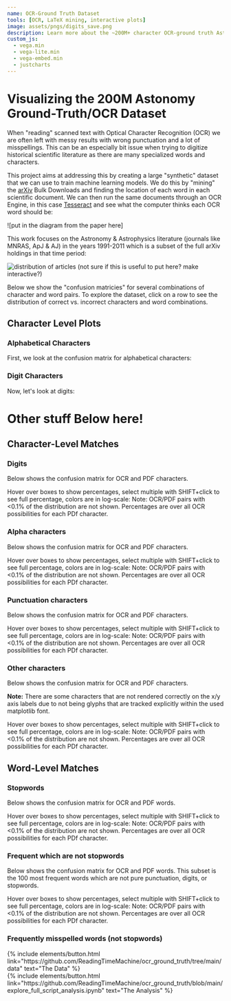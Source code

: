 ```yaml
---
name: OCR-Ground Truth Dataset
tools: [OCR, LaTeX mining, interactive plots]
image: assets/pngs/digits_save.png
description: Learn more about the ~200M+ character OCR-ground truth Astronomy literature dataset.
custom_js:
  - vega.min
  - vega-lite.min
  - vega-embed.min
  - justcharts
---
```



# Visualizing the 200M Astonomy Ground-Truth/OCR Dataset

When "reading" scanned text with Optical Character Recognition (OCR) we are often left with messy results with wrong punctuation and a lot of misspellings. This can be an especially bit issue when trying to digitize historical scientific literature as there are many specialized words and characters.

This project aims at addressing this by creating a large "synthetic" dataset that we can use to train machine learning models.  We do this by "mining" the [arXiv]() Bulk Downloads and finding the location of each word in each scientific document.  We can then run the same documents through an OCR Engine, in this 
case [Tesseract]() and see what the computer thinks each OCR word should be:

![put in the diagram from the paper here]

This work focuses on the Astronomy & Astrophysics literature (journals like MNRAS, ApJ & AJ) in the years 1991-2011 which is a subset of the full arXiv holdings in that time period:

![distribution of articles]({{site.baseurl}}/assets/pngs/articles_distribution.png)
(not sure if this is useful to put here? make interactive?)

Below we show the "confusion matricies" for several combinations of character and word pairs.  To explore the dataset, click on a row to see the distribution of correct vs. incorrect characters and word combinations.

## Character Level Plots

### Alphabetical Characters

First, we look at the confusion matrix for alphabetical characters:
<vegachart schema-url="{{ site.baseurl }}/assets/json/alphas.json" style="width: 100%"></vegachart>

### Digit Characters

Now, let's look at digits:
<vegachart schema-url="{{ site.baseurl }}/assets/json/digits.json" style="width: 100%"></vegachart>


 
 
# Other stuff Below here!
 
## Character-Level Matches

### Digits

Below shows the confusion matrix for OCR and PDF characters.

Hover over boxes to show percentages, select multiple with SHIFT+click to see full percentage, colors are in log-scale:
<vegachart schema-url="{{ site.baseurl }}/assets/json/digits3.json" style="width: 100%"></vegachart>
Note: OCR/PDF pairs with <0.1% of the distribution are not shown.  Percentages are over all OCR possibilities for each PDf character.

### Alpha characters

Below shows the confusion matrix for OCR and PDF characters.

Hover over boxes to show percentages, select multiple with SHIFT+click to see full percentage, colors are in log-scale:
<vegachart schema-url="{{ site.baseurl }}/assets/json/alphas3.json" style="width: 100%"></vegachart>
Note: OCR/PDF pairs with <0.1% of the distribution are not shown.  Percentages are over all OCR possibilities for each PDf character.

### Punctuation characters

Below shows the confusion matrix for OCR and PDF characters.

Hover over boxes to show percentages, select multiple with SHIFT+click to see full percentage, colors are in log-scale:
<vegachart schema-url="{{ site.baseurl }}/assets/json/punctuation3.json" style="width: 100%"></vegachart>
Note: OCR/PDF pairs with <0.1% of the distribution are not shown.  Percentages are over all OCR possibilities for each PDf character.

### Other characters

Below shows the confusion matrix for OCR and PDF characters.

**Note:** There are some characters that are not rendered correctly on the x/y axis labels due to not being glyphs that are tracked explicitly within the used matplotlib font.

Hover over boxes to show percentages, select multiple with SHIFT+click to see full percentage, colors are in log-scale:
<vegachart schema-url="{{ site.baseurl }}/assets/json/others3.json" style="width: 100%"></vegachart>
Note: OCR/PDF pairs with <0.1% of the distribution are not shown.  Percentages are over all OCR possibilities for each PDf character.

## Word-Level Matches

### Stopwords

Below shows the confusion matrix for OCR and PDF words.

Hover over boxes to show percentages, select multiple with SHIFT+click to see full percentage, colors are in log-scale:
<vegachart schema-url="{{ site.baseurl }}/assets/json/words_stopwords3.json" style="width: 100%"></vegachart>
Note: OCR/PDF pairs with <0.1% of the distribution are not shown.  Percentages are over all OCR possibilities for each PDf character.


### Frequent which are not stopwords

Below shows the confusion matrix for OCR and PDF words.  This subset is the 100 most frequent words which are not pure punctuation, digits, or stopwords.

Hover over boxes to show percentages, select multiple with SHIFT+click to see full percentage, colors are in log-scale:
<vegachart schema-url="{{ site.baseurl }}/assets/json/words_nmost_nonstopwords3.json" style="width: 100%"></vegachart>
Note: OCR/PDF pairs with <0.1% of the distribution are not shown.  Percentages are over all OCR possibilities for each PDf character.

### Frequently misspelled words (not stopwords)

<vegachart schema-url="{{ site.baseurl }}/assets/json/most_misspelled3.json" style="width: 100%"></vegachart>



<!-- these are written in a combo of html and liquid --> 

<div class="left">
{% include elements/button.html link="https://github.com/ReadingTimeMachine/ocr_ground_truth/tree/main/data" text="The Data" %}
</div>

<div class="right">
{% include elements/button.html link="https://github.com/ReadingTimeMachine/ocr_ground_truth/blob/main/explore_full_script_analysis.ipynb" text="The Analysis" %}
</div>

